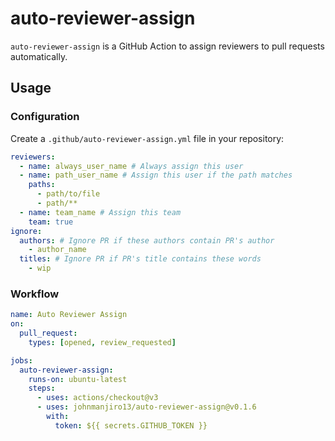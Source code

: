 # auto-reviewer-assign

`auto-reviewer-assign` is a GitHub Action to assign reviewers to pull requests automatically.

## Usage

### Configuration

Create a `.github/auto-reviewer-assign.yml` file in your repository:

```yaml
reviewers:
  - name: always_user_name # Always assign this user
  - name: path_user_name # Assign this user if the path matches
    paths:
      - path/to/file
      - path/**
  - name: team_name # Assign this team
    team: true
ignore:
  authors: # Ignore PR if these authors contain PR's author
    - author_name
  titles: # Ignore PR if PR's title contains these words
    - wip
```

### Workflow

```yaml
name: Auto Reviewer Assign
on:
  pull_request:
    types: [opened, review_requested]

jobs:
  auto-reviewer-assign:
    runs-on: ubuntu-latest
    steps:
      - uses: actions/checkout@v3
      - uses: johnmanjiro13/auto-reviewer-assign@v0.1.6
        with:
          token: ${{ secrets.GITHUB_TOKEN }}
```
